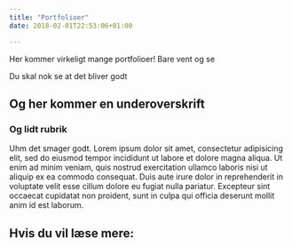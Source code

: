 ```yaml
---
title: "Portfolioer"
date: 2018-02-01T22:53:06+01:00

---
```

Her kommer virkeligt mange portfolioer! Bare vent og se

Du skal nok se at det bliver godt

## Og her kommer en underoverskrift
### Og lidt rubrik
Uhm det smager godt. Lorem ipsum dolor sit amet, consectetur adipisicing elit, sed do eiusmod tempor incididunt ut labore et dolore magna aliqua. Ut enim ad minim veniam, quis nostrud exercitation ullamco laboris nisi ut aliquip ex ea commodo consequat. Duis aute irure dolor in reprehenderit in voluptate velit esse cillum dolore eu fugiat nulla pariatur. Excepteur sint occaecat cupidatat non proident, sunt in culpa qui officia deserunt mollit anim id est laborum.

## Hvis du vil læse mere:
